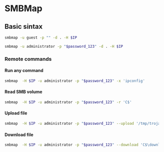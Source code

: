 # SMBMap

## Basic sintax

```bash
smbmap -u guest -p "" -d . -H $IP

smbmap -u administrator -p "$password_123" -d . -H $IP
```

### Remote commands

#### Run any command

```bash
smbmap  -H $IP -u administrator -p "$password_123" -x 'ipconfig'
```

#### Read SMB volume

```bash
smbmap  -H $IP -u administrator -p "$password_123" -r 'C$'
```

#### Upload file

```bash
smbmap  -H $IP -u administrator -p "$password_123" --upload '/tmp/trojan' 'C$\trojan'
```

#### Download file

```bash
smbmap  -H $IP -u administrator -p "$password_123" --download 'C$\download_file.txt'
```
